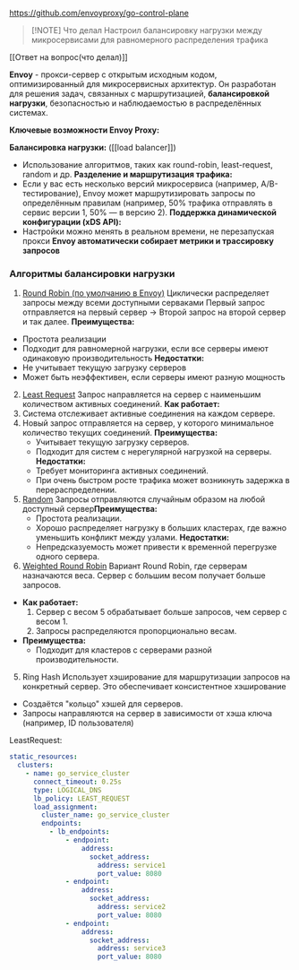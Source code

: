 https://github.com/envoyproxy/go-control-plane
> [!NOTE] Что делал
Настроил балансировку нагрузки между микросервисами для равномерного распределения трафика

[[Ответ на вопрос(что делал)]]

**Envoy** - прокси-сервер с открытым исходным кодом, оптимизированный для микросервисных архитектур. Он разработан для решения задач, связанных с маршрутизацией, **балансировкой нагрузки**, безопасностью и наблюдаемостью в распределённых системах.

**Ключевые возможности Envoy Proxy:**

**Балансировка нагрузки:** ([[load balancer]])
- Использование алгоритмов, таких как round-robin, least-request, random и др.
**Разделение и маршрутизация трафика:**
- Если у вас есть несколько версий микросервиса (например, A/B-тестирование), Envoy может маршрутизировать запросы по определённым правилам (например, 50% трафика отправлять в сервис версии 1, 50% — в версию 2).
**Поддержка динамической конфигурации (xDS API):**
- Настройки можно менять в реальном времени, не перезапуская прокси
**Envoy автоматически собирает метрики и трассировку запросов**


### **Алгоритмы балансировки нагрузки**
 1. <u>Round Robin (по умолчанию в Envoy)</u>
Циклически распределяет запросы между всеми доступными серваками
Первый запрос отправляется на первый сервер -> Второй запрос на второй сервер и так далее.
**Преимущества:**
- Простота реализации
- Подходит для равномерной нагрузки, если все серверы имеют одинаковую производительность
**Недостатки:**
- Не учитывает текущую загрузку серверов
- Может быть неэффективен, если серверы имеют разную мощность

2. <u>Least Request</u>
Запрос направляется на сервер с наименьшим количеством активных соединений.
**Как работает:**
1. Система отслеживает активные соединения на каждом сервере.
2. Новый запрос отправляется на сервер, у которого минимальное количество текущих соединений.
 **Преимущества:**
    - Учитывает текущую загрузку серверов.
    - Подходит для систем с нерегулярной нагрузкой на серверы.
 **Недостатки:**
    - Требует мониторинга активных соединений.
    - При очень быстром росте трафика может возникнуть задержка в перераспределении.
3. <u>Random</u>
Запросы отправляются случайным образом на любой доступный сервер**Преимущества:**
    - Простота реализации.
    - Хорошо распределяет нагрузку в больших кластерах, где важно уменьшить конфликт между узлами.
**Недостатки:**
    - Непредсказуемость может привести к временной перегрузке одного сервера.
4. <u>Weighted Round Robin</u>
Вариант Round Robin, где серверам назначаются веса. Сервер с большим весом получает больше запросов.
- **Как работает:**
    1. Сервер с весом 5 обрабатывает больше запросов, чем сервер с весом 1.
    2. Запросы распределяются пропорционально весам.
- **Преимущества:**
    - Подходит для кластеров с серверами разной производительности.
5. Ring Hash
Использует хэширование для маршрутизации запросов на конкретный сервер. Это обеспечивает консистентное хэширование
- Создаётся "кольцо" хэшей для серверов.
- Запросы направляются на сервер в зависимости от хэша ключа (например, ID пользователя)


LeastRequest:
```yml
static_resources:
  clusters:
    - name: go_service_cluster
      connect_timeout: 0.25s
      type: LOGICAL_DNS
      lb_policy: LEAST_REQUEST
      load_assignment:
        cluster_name: go_service_cluster
        endpoints:
          - lb_endpoints:
              - endpoint:
                  address:
                    socket_address:
                      address: service1
                      port_value: 8080
              - endpoint:
                  address:
                    socket_address:
                      address: service2
                      port_value: 8080
              - endpoint:
                  address:
                    socket_address:
                      address: service3
                      port_value: 8080
```